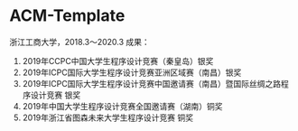 # ACM-Template
浙江工商大学，2018.3～2020.3
成果：
1. 2019年CCPC中国大学生程序设计竞赛（秦皇岛）银奖
2. 2019年ICPC国际大学生程序设计竞赛亚洲区域赛（南昌）银奖
3. 2019年ICPC国际大学生程序设计竞赛中国邀请赛（南昌）暨国际丝绸之路程序设计竞赛 银奖
4. 2019年中国大学生程序设计竞赛全国邀请赛（湖南）铜奖
5. 2019年浙江省图森未来大学生程序设计竞赛 铜奖 
